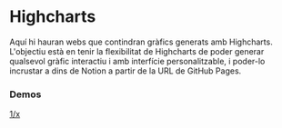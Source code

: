 # Highcharts
Aquí hi hauran webs que contindran gràfics generats amb Highcharts. L'objectiu està en tenir la flexibilitat de Highcharts de poder generar qualsevol gràfic interactiu i amb interfície personalitzable, i poder-lo incrustar a dins de Notion a partir de la URL de GitHub Pages.

### Demos
[1/x](https://mapaor.github.io/Highcharts/1-entre-x/)
